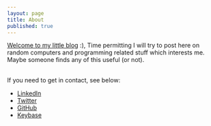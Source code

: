 ```yaml
---
layout: page
title: About
published: true
---
```


[Welcome to my little blog](https://fidel.ie/) :), Time permitting I will try to post here on random computers and programming related stuff which interests me. Maybe someone finds any of this useful (or not).
<br /><br />

If you need to get in contact, see below:

- [LinkedIn](https://linkedin.com/in/fidel-nunezkanut) 
- [Twitter](https://twitter.com/fidelnunezkanut)
- [GitHub](https://github.com/fnunezkanut)
- [Keybase](https://keybase.io/fidelnunezkanut)

